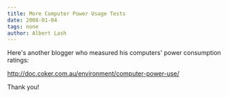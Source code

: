 ```yaml
---
title: More Computer Power Usage Tests
date: 2008-01-04
tags: none
author: Albert Lash
---
```

Here's another blogger who measured his computers' power consumption ratings:

<a href="http://doc.coker.com.au/environment/computer-power-use/">http://doc.coker.com.au/environment/computer-power-use/</a>

Thank you!

